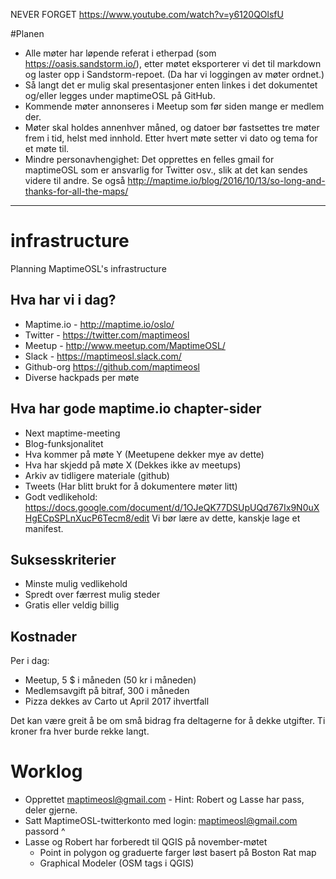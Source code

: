 NEVER FORGET https://www.youtube.com/watch?v=y6120QOlsfU

#Planen

* Alle møter har løpende referat i etherpad (som https://oasis.sandstorm.io/), etter møtet eksporterer vi det til markdown og laster opp i Sandstorm-repoet. (Da har vi loggingen av møter ordnet.)
 * Så langt det er mulig skal presentasjoner enten linkes i det dokumentet og/eller legges under maptimeOSL på GitHub. 
* Kommende møter annonseres i Meetup som før siden mange er medlem der.
* Møter skal holdes annenhver måned, og datoer bør fastsettes tre møter frem i tid, helst med innhold. Etter hvert møte setter vi dato og tema for et møte til.
* Mindre personavhengighet: Det opprettes en felles gmail for maptimeOSL som er ansvarlig for Twitter osv., slik at det kan sendes videre til andre. Se også http://maptime.io/blog/2016/10/13/so-long-and-thanks-for-all-the-maps/ 


-------------------
# infrastructure
Planning MaptimeOSL's infrastructure

## Hva har vi i dag?
* Maptime.io - http://maptime.io/oslo/
* Twitter - https://twitter.com/maptimeosl
* Meetup - http://www.meetup.com/MaptimeOSL/
* Slack - https://maptimeosl.slack.com/
* Github-org https://github.com/maptimeosl
* Diverse hackpads per møte

## Hva har gode maptime.io chapter-sider

* Next maptime-meeting
* Blog-funksjonalitet
 * Hva kommer på møte Y (Meetupene dekker mye av dette)
 * Hva har skjedd på møte X (Dekkes ikke av meetups)
 * Arkiv av tidligere materiale (github)
* Tweets (Har blitt brukt for å dokumentere møter litt)
* Godt vedlikehold: https://docs.google.com/document/d/1OJeQK77DSUpUQd767Ix9N0uXHgECpSPLnXucP6Tecm8/edit Vi bør lære av dette, kanskje lage et manifest.

## Suksesskriterier
* Minste mulig vedlikehold
* Spredt over færrest mulig steder
* Gratis eller veldig billig

## Kostnader
Per i dag:
* Meetup, 5 $ i måneden (50 kr i måneden)
* Medlemsavgift på bitraf, 300 i måneden
* Pizza dekkes av Carto ut April 2017 ihvertfall

Det kan være greit å be om små bidrag fra deltagerne for å dekke utgifter. Ti kroner fra hver burde rekke langt.

# Worklog
* Opprettet maptimeosl@gmail.com - Hint: Robert og Lasse har pass, deler gjerne.
* Satt MaptimeOSL-twitterkonto med login: maptimeosl@gmail.com passord ^
* Lasse og Robert har forberedt til QGIS på november-møtet 
  * Point in polygon og graduerte farger løst basert på Boston Rat map
  * Graphical Modeler (OSM tags i QGIS)

